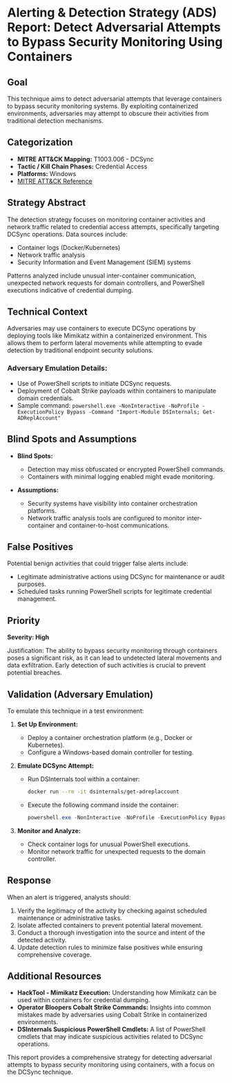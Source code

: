 # Alerting & Detection Strategy (ADS) Report: Detect Adversarial Attempts to Bypass Security Monitoring Using Containers

## Goal
This technique aims to detect adversarial attempts that leverage containers to bypass security monitoring systems. By exploiting containerized environments, adversaries may attempt to obscure their activities from traditional detection mechanisms.

## Categorization
- **MITRE ATT&CK Mapping:** T1003.006 - DCSync
- **Tactic / Kill Chain Phases:** Credential Access
- **Platforms:** Windows
- [MITRE ATT&CK Reference](https://attack.mitre.org/techniques/T1003/006)

## Strategy Abstract
The detection strategy focuses on monitoring container activities and network traffic related to credential access attempts, specifically targeting DCSync operations. Data sources include:
- Container logs (Docker/Kubernetes)
- Network traffic analysis
- Security Information and Event Management (SIEM) systems

Patterns analyzed include unusual inter-container communication, unexpected network requests for domain controllers, and PowerShell executions indicative of credential dumping.

## Technical Context
Adversaries may use containers to execute DCSync operations by deploying tools like Mimikatz within a containerized environment. This allows them to perform lateral movements while attempting to evade detection by traditional endpoint security solutions.

### Adversary Emulation Details:
- Use of PowerShell scripts to initiate DCSync requests.
- Deployment of Cobalt Strike payloads within containers to manipulate domain credentials.
- Sample command: `powershell.exe -NonInteractive -NoProfile -ExecutionPolicy Bypass -Command "Import-Module DSInternals; Get-ADReplAccount"`

## Blind Spots and Assumptions
- **Blind Spots:** 
  - Detection may miss obfuscated or encrypted PowerShell commands.
  - Containers with minimal logging enabled might evade monitoring.

- **Assumptions:**
  - Security systems have visibility into container orchestration platforms.
  - Network traffic analysis tools are configured to monitor inter-container and container-to-host communications.

## False Positives
Potential benign activities that could trigger false alerts include:
- Legitimate administrative actions using DCSync for maintenance or audit purposes.
- Scheduled tasks running PowerShell scripts for legitimate credential management.

## Priority
**Severity: High**

Justification: The ability to bypass security monitoring through containers poses a significant risk, as it can lead to undetected lateral movements and data exfiltration. Early detection of such activities is crucial to prevent potential breaches.

## Validation (Adversary Emulation)
To emulate this technique in a test environment:

1. **Set Up Environment:**
   - Deploy a container orchestration platform (e.g., Docker or Kubernetes).
   - Configure a Windows-based domain controller for testing.

2. **Emulate DCSync Attempt:**
   - Run DSInternals tool within a container:
     ```bash
     docker run --rm -it dsinternals/get-adreplaccount
     ```
   - Execute the following command inside the container:
     ```powershell
     powershell.exe -NonInteractive -NoProfile -ExecutionPolicy Bypass -Command "Import-Module DSInternals; Get-ADReplAccount"
     ```

3. **Monitor and Analyze:**
   - Check container logs for unusual PowerShell executions.
   - Monitor network traffic for unexpected requests to the domain controller.

## Response
When an alert is triggered, analysts should:
1. Verify the legitimacy of the activity by checking against scheduled maintenance or administrative tasks.
2. Isolate affected containers to prevent potential lateral movement.
3. Conduct a thorough investigation into the source and intent of the detected activity.
4. Update detection rules to minimize false positives while ensuring comprehensive coverage.

## Additional Resources
- **HackTool - Mimikatz Execution:** Understanding how Mimikatz can be used within containers for credential dumping.
- **Operator Bloopers Cobalt Strike Commands:** Insights into common mistakes made by adversaries using Cobalt Strike in containerized environments.
- **DSInternals Suspicious PowerShell Cmdlets:** A list of PowerShell cmdlets that may indicate suspicious activities related to DCSync operations.

This report provides a comprehensive strategy for detecting adversarial attempts to bypass security monitoring using containers, with a focus on the DCSync technique.